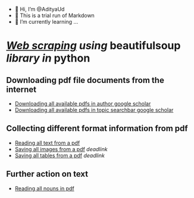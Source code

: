 - 👋 Hi, I’m @AdityaUd
- 👀 This is a trial run of Markdown 
- 🌱 I’m currently learning ...


# _[Web scraping]( https://miro.medium.com/v2/resize:fit:1400/1*1QcqrOoDE1rKa0NTp1iEtw.png) using_ **beautifulsoup** _library in_ **python**
## Downloading pdf file documents from the internet 
-	[Downloading all available pdfs in author google scholar ](https://github.com/AdityaUd/AdityaUd/blob/main/Google%20Scholar%20Author%20Scraping.py)
-	[Downloading all available pdfs in topic searchbar google scholar ](https://github.com/AdityaUd/AdityaUd/blob/main/Google%20Scholar%20Searchbar%20Scraping.py)
## Collecting different format information from pdf 
-	[Reading all text from a pdf](https://github.com/AdityaUd/AdityaUd/blob/main/Text%20Mining%20Web%20Scraping%20intro.py)
-	[Saving all images from a pdf](‘’) _deadlink_
-	[Saving all tables from a pdf](‘’) _deadlink_
## Further action on text
-	[Reading all nouns in pdf](https://github.com/AdityaUd/AdityaUd/blob/main/Text%20mining%20Pdf%20nouns.py)


<!---
AdityaUd/AdityaUd is a ✨ special ✨ repository because its `README.md` (this file) appears on your GitHub profile.
You can click the Preview link to take a look at your changes.
--->
